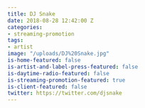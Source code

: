 ```yaml
---
title: DJ Snake
date: 2018-08-28 12:42:00 Z
categories:
- streaming-promotion
tags:
- artist
image: "/uploads/DJ%20Snake.jpg"
is-home-featured: false
is-artist-and-label-press-featured: false
is-daytime-radio-featured: false
is-streaming-promotion-featured: true
is-client-featured: false
twitter: https://twitter.com/djsnake
---
```


